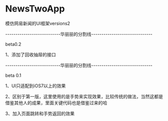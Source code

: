 NewsTwoApp
==========

模仿网易新闻的UI框架versions2

---------------------------华丽丽的分割线------------------------------

beta0.2

1、添加了回收抽屉的接口

---------------------------华丽丽的分割线------------------------------

beta 0.1

1、UI只适配到iOS7以上的效果

2、区别于第一版，这里使用的是手势来实现效果，比较传统的做法，当然这都是借鉴其他人的成果，里面关键代码也是借鉴过来的哈

3、加入页面跳转和手势返回的效果

